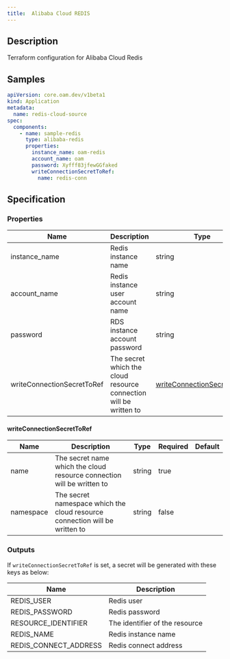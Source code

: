 ```yaml
---
title:  Alibaba Cloud REDIS
---
```


## Description

Terraform configuration for Alibaba Cloud Redis

## Samples

```yaml
apiVersion: core.oam.dev/v1beta1
kind: Application
metadata:
  name: redis-cloud-source
spec:
  components:
    - name: sample-redis
      type: alibaba-redis
      properties:
        instance_name: oam-redis
        account_name: oam
        password: Xyfff83jfewGGfaked
        writeConnectionSecretToRef:
          name: redis-conn
```

## Specification


### Properties

 Name | Description | Type | Required | Default 
 ------------ | ------------- | ------------- | ------------- | ------------- 
 instance_name | Redis instance name | string | true |  
 account_name | Redis instance user account name | string | true |  
 password | RDS instance account password | string | true |  
 writeConnectionSecretToRef | The secret which the cloud resource connection will be written to | [writeConnectionSecretToRef](#writeConnectionSecretToRef) | false |  


#### writeConnectionSecretToRef

 Name | Description | Type | Required | Default 
 ------------ | ------------- | ------------- | ------------- | ------------- 
 name | The secret name which the cloud resource connection will be written to | string | true |  
 namespace | The secret namespace which the cloud resource connection will be written to | string | false |  


### Outputs

If `writeConnectionSecretToRef` is set, a secret will be generated with these keys as below:

 Name | Description 
 ------------ | ------------- 
 REDIS_USER | Redis user
 REDIS_PASSWORD | Redis password
 RESOURCE_IDENTIFIER | The identifier of the resource
 REDIS_NAME | Redis instance name
 REDIS_CONNECT_ADDRESS | Redis connect address

